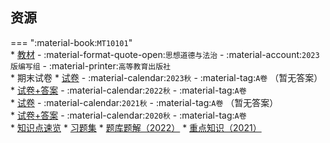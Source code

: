 ## 资源  
=== ":material-book:`MT10101`"  
    * [教材](http://api.cqu-openlib.cn/file?key=ijcie2fv1zuf) - :material-format-quote-open:`思想道德与法治` - :material-account:`2023版编写组` - :material-printer:`高等教育出版社`  
    * 期末试卷
        * [试卷](http://api.cqu-openlib.cn/file?key=ibnU22zcyv6b) - :material-calendar:`2023秋` - :material-tag:`A卷` （暂无答案）  
        * [试卷+答案](http://api.cqu-openlib.cn/file?key=ie83E2zcyv2h) - :material-calendar:`2022秋` - :material-tag:`A卷`  
        * [试卷](http://api.cqu-openlib.cn/file?key=ikQJ62zcyv0f) - :material-calendar:`2021秋` - :material-tag:`A卷` （暂无答案）  
        * [试卷+答案](http://api.cqu-openlib.cn/file?key=iDQdx2fv2ghe) - :material-calendar:`2020秋` - :material-tag:`A卷`  
    * [知识点速览](http://api.cqu-openlib.cn/file?key=i56UA2fv1zxi)
    * [习题集](http://api.cqu-openlib.cn/file?key=i3xWD2fv1yti)
    * [题库题解（2022）](http://api.cqu-openlib.cn/file?key=icJqX2fv201c)
    * [重点知识（2021）](http://api.cqu-openlib.cn/file?key=iY5fg2fv200b)